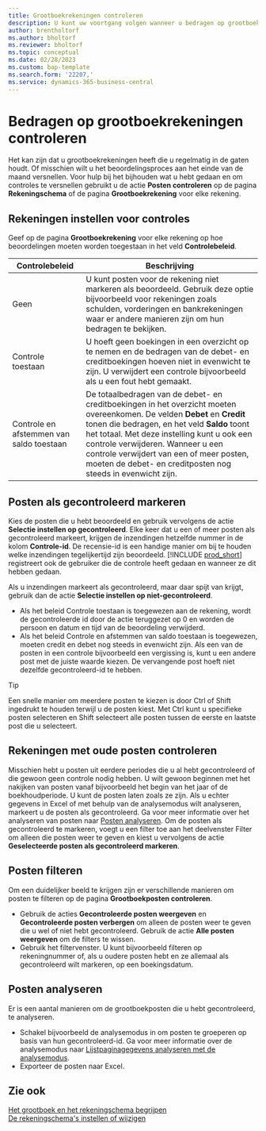 ```yaml
---
title: Grootboekrekeningen controleren
description: U kunt uw voortgang volgen wanneer u bedragen op grootboekrekeningen controleert.
author: brentholtorf
ms.author: bholtorf
ms.reviewer: bholtorf
ms.topic: conceptual
ms.date: 02/28/2023
ms.custom: bap-template
ms.search.form: '22207,'
ms.service: dynamics-365-business-central
---
```


# <a name="review-amounts-in-general-ledger-accounts"></a>Bedragen op grootboekrekeningen controleren

Het kan zijn dat u grootboekrekeningen heeft die u regelmatig in de gaten houdt. Of misschien wilt u het beoordelingsproces aan het einde van de maand versnellen. Voor hulp bij het bijhouden wat u hebt gedaan en om controles te versnellen gebruikt u de actie **Posten controleren** op de pagina **Rekeningschema** of de pagina **Grootboekrekening** voor elke rekening. 

## <a name="set-up-accounts-for-reviews"></a>Rekeningen instellen voor controles

Geef op de pagina **Grootboekrekening** voor elke rekening op hoe beoordelingen moeten worden toegestaan in het veld **Controlebeleid**.

|Controlebeleid  |Beschrijving  |
|---------|---------|
|Geen     | U kunt posten voor de rekening niet markeren als beoordeeld. Gebruik deze optie bijvoorbeeld voor rekeningen zoals schulden, vorderingen en bankrekeningen waar er andere manieren zijn om hun bedragen te bekijken.        |
|Controle toestaan     | U hoeft geen boekingen in een overzicht op te nemen en de bedragen van de debet- en creditboekingen hoeven niet in evenwicht te zijn. U verwijdert een controle bijvoorbeeld als u een fout hebt gemaakt.        |
|Controle en afstemmen van saldo toestaan     | De totaalbedragen van de debet- en creditboekingen in het overzicht moeten overeenkomen. De velden **Debet** en **Credit** tonen die bedragen, en het veld **Saldo** toont het totaal. Met deze instelling kunt u ook een controle verwijderen. Wanneer u een controle verwijdert van een of meer posten, moeten de debet- en creditposten nog steeds in evenwicht zijn.        |

## <a name="mark-entries-as-reviewed"></a>Posten als gecontroleerd markeren

Kies de posten die u hebt beoordeeld en gebruik vervolgens de actie **Selectie instellen op gecontroleerd**. Elke keer dat u een of meer posten als gecontroleerd markeert, krijgen de inzendingen hetzelfde nummer in de kolom **Controle-id**. De recensie-id is een handige manier om bij te houden welke inzendingen tegelijkertijd zijn beoordeeld. [!INCLUDE [prod_short](includes/prod_short.md)] registreert ook de gebruiker die de controle heeft gedaan en wanneer ze dit hebben gedaan.

Als u inzendingen markeert als gecontroleerd, maar daar spijt van krijgt, gebruik dan de actie **Selectie instellen op niet-gecontroleerd**.

* Als het beleid Controle toestaan is toegewezen aan de rekening, wordt de gecontroleerde id door de actie teruggezet op 0 en worden de persoon en datum en tijd van de beoordeling verwijderd. 
* Als het beleid Controle en afstemmen van saldo toestaan is toegewezen, moeten credit en debet nog steeds in evenwicht zijn. Als een van de posten in een controle bijvoorbeeld een vergissing is, kunt u een andere post met de juiste waarde kiezen. De vervangende post hoeft niet dezelfde gecontroleerd-id te hebben.

> [!TIP]
> Een snelle manier om meerdere posten te kiezen is door Ctrl of Shift ingedrukt te houden terwijl u de posten kiest. Met Ctrl kunt u specifieke posten selecteren en Shift selecteert alle posten tussen de eerste en laatste post die u selecteert.

## <a name="review-accounts-that-have-old-entries"></a>Rekeningen met oude posten controleren

Misschien hebt u posten uit eerdere periodes die u al hebt gecontroleerd of die gewoon geen controle nodig hebben. U wilt gewoon beginnen met het nakijken van posten vanaf bijvoorbeeld het begin van het jaar of de boekhoudperiode. U kunt de posten laten zoals ze zijn. Als u echter gegevens in Excel of met behulp van de analysemodus wilt analyseren, markeert u de posten als gecontroleerd. Ga voor meer informatie over het analyseren van posten naar [Posten analyseren](#analyze-entries). Om de posten als gecontroleerd te markeren, voegt u een filter toe aan het deelvenster Filter om alleen die posten weer te geven en kiest u vervolgens de actie **Geselecteerde posten als gecontroleerd markeren**.

## <a name="filter-entries"></a>Posten filteren

Om een duidelijker beeld te krijgen zijn er verschillende manieren om posten te filteren op de pagina **Grootboekposten controleren**.

* Gebruik de acties **Gecontroleerde posten weergeven** en **Gecontroleerde posten verbergen** om alleen de posten weer te geven die u wel of niet hebt gecontroleerd. Gebruik de actie **Alle posten weergeven** om de filters te wissen.
* Gebruik het filtervenster. U kunt bijvoorbeeld filteren op rekeningnummer of, als u oudere posten hebt en ze allemaal als gecontroleerd wilt markeren, op een boekingsdatum.

## <a name="analyze-entries"></a>Posten analyseren

Er is een aantal manieren om de grootboekposten die u hebt gecontroleerd, te analyseren.

* Schakel bijvoorbeeld de analysemodus in om posten te groeperen op basis van hun gecontroleerd-id. Ga voor meer informatie over de analysemodus naar [Lijstpaginagegevens analyseren met de analysemodus](analysis-mode.md).
* Exporteer de posten naar Excel.

## <a name="see-also"></a>Zie ook

[Het grootboek en het rekeningschema begrijpen](finance-general-ledger.md)  
[De rekeningschema's instellen of wijzigen](finance-setup-chart-accounts.md)  
